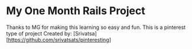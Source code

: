 # My One Month Rails Project
Thanks to MG for making this learning so easy and fun.
This is a pinterest type of project
Created by: [Srivatsa][https://github.com/srivatsats/pinteresting]